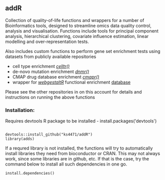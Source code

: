 ## addR
Collection of quality-of-life functions and wrappers for a number of Bioinformatics tools, designed to streamline omics data quality control, analysis and visualisation. Functions include tools for principal component analysis, hierarchical clustering, covariate influence estimation, linear modelling and over-representation tests.

Also includes custom functions to perform gene set enrichment tests using datasets from publicly available repositories
- cell type enrichment [*celltr()*](https://github.com/ks4471/celltr)
- de-novo mutation enrichment [*dnmr()*](https://github.com/ks4471/dnmr)
- CMAP drug database enrichment [*cmapr()*](https://github.com/ks4471/cmapr)
- wrapper for [*webgestaltR*](https://github.com/ks4471/webg) functional enrichment [database](http://www.webgestalt.org/option.php)

Please see the other repositories in on this account for details and instructions on running the above functions


### Installation:
Requires devtools R package to be installed - install.packages('devtools')
```

devtools::install_github("ks4471/addR")
library(adds)

```


If a requred library is not installed, the functions will try to automatically install libraries they need from bioconductor or CRAN. This may not always work, since some libraries are in github, etc. If that is the case, try the command below to install all such dependencies in one go.
```
install.dependencies()
```

